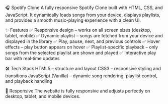 🎧 Spotify Clone
A fully responsive Spotify Clone built with HTML, CSS, and JavaScript.
It dynamically loads songs from your device, displays playlists, and provides a smooth music-playing experience with a clean UI.

✨ Features
✅ Responsive design – works on all screen sizes (desktop, tablet, mobile)
✅ Dynamic playlist – songs are fetched from your device and displayed in the library
✅ Play, pause, next, and previous controls
✅ Hover effects – play button appears on hover
✅ Playlist-specific playback – only songs from the selected playlist are shown and played
✅ Interactive play bar with real‑time updates

🛠️ Tech Stack
HTML5 – structure and layout
CSS3 – responsive styling and transitions
JavaScript (Vanilla) – dynamic song rendering, playlist control, and playback handling

📱 Responsive
The website is fully responsive and adjusts perfectly on desktop, tablet, and mobile devices.
